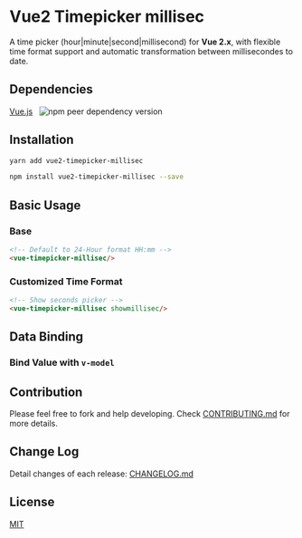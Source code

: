 # Vue2 Timepicker millisec  

A time picker (hour|minute|second|millisecond) for **Vue 2.x**, with flexible time format support and automatic transformation between millisecondes to date.

## Dependencies

[Vue.js](http://vuejs.org/)&nbsp;&nbsp;&nbsp;![npm peer dependency version](https://img.shields.io/npm/dependency-version/vue2-timepicker/peer/vue?style=flat-square)

## Installation

```bash
yarn add vue2-timepicker-millisec
```

```bash
npm install vue2-timepicker-millisec --save
```

## Basic Usage

### Base

```html
<!-- Default to 24-Hour format HH:mm -->
<vue-timepicker-millisec/>
```

### Customized Time Format

```html
<!-- Show seconds picker -->
<vue-timepicker-millisec showmillisec/>
```

## Data Binding

### Bind Value with `v-model`

## Contribution

Please feel free to fork and help developing. Check [CONTRIBUTING.md](https://github.com/phoenixwong/vue2-timepicker/blob/master/CONTRIBUTING.md) for more details.

## Change Log

Detail changes of each release: [CHANGELOG.md](https://github.com/reactive-technology/vue2-timepicker-millisec/blob/master/CHANGELOG.md)

## License

[MIT](https://github.com/reactive-technology/vue2-timepicker-millisec/blob/master/LICENSE.md)
